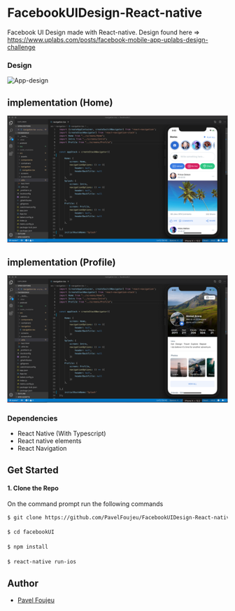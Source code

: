 # FacebookUIDesign-React-native
Facebook UI Design made with React-native.
Design found here => https://www.uplabs.com/posts/facebook-mobile-app-uplabs-design-challenge

### Design
![App-design](./src/screenshot/Facebook.png)


##  implementation (Home)
![App-demo](./src/screenshot/Demo1.png)

##  implementation (Profile)
![App-demo](./src/screenshot/Demo2.png)


### Dependencies

 - React Native (With Typescript)
 - React native elements
 - React Navigation
 
 ## Get Started
 
 #### 1. Clone the Repo
 
 On the command prompt run the following commands
 ```sh
 $ git clone https://github.com/PavelFoujeu/FacebookUIDesign-React-native.git
 
 $ cd facebookUI
 
 $ npm install
 
 $ react-native run-ios
 
 ```

## Author

*	[Pavel Foujeu](mailto:foujeupavel@gmail.com)
